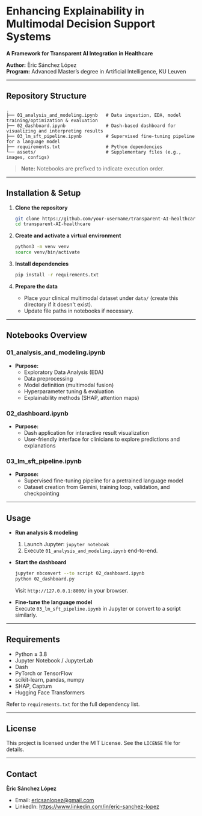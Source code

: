 # Enhancing Explainability in Multimodal Decision Support Systems  
**A Framework for Transparent AI Integration in Healthcare**

**Author:** Èric Sánchez López  
**Program:** Advanced Master’s degree in Artificial Intelligence, KU Leuven  

---

## Repository Structure

```
.
├── 01_analysis_and_modeling.ipynb   # Data ingestion, EDA, model training/optimization & evaluation
├── 02_dashboard.ipynb               # Dash-based dashboard for visualizing and interpreting results
├── 03_lm_sft_pipeline.ipynb         # Supervised fine-tuning pipeline for a language model
├── requirements.txt                 # Python dependencies
└── assets/                          # Supplementary files (e.g., images, configs)
```

> **Note:** Notebooks are prefixed to indicate execution order.

---

## Installation & Setup

1. **Clone the repository**  
   ```bash
   git clone https://github.com/your-username/transparent-AI-healthcare.git
   cd transparent-AI-healthcare
   ```

2. **Create and activate a virtual environment**  
   ```bash
   python3 -m venv venv
   source venv/bin/activate
   ```

3. **Install dependencies**  
   ```bash
   pip install -r requirements.txt
   ```

4. **Prepare the data**  
   - Place your clinical multimodal dataset under `data/` (create this directory if it doesn't exist).  
   - Update file paths in notebooks if necessary.

---

## Notebooks Overview

### 01_analysis_and_modeling.ipynb
- **Purpose:**  
  - Exploratory Data Analysis (EDA)  
  - Data preprocessing  
  - Model definition (multimodal fusion)  
  - Hyperparameter tuning & evaluation  
  - Explainability methods (SHAP, attention maps)

### 02_dashboard.ipynb
- **Purpose:**  
  - Dash application for interactive result visualization  
  - User-friendly interface for clinicians to explore predictions and explanations

### 03_lm_sft_pipeline.ipynb
- **Purpose:**  
  - Supervised fine-tuning pipeline for a pretrained language model  
  - Dataset creation from Gemini, training loop, validation, and checkpointing

---

## Usage

- **Run analysis & modeling**  
  1. Launch Jupyter: `jupyter notebook`  
  2. Execute `01_analysis_and_modeling.ipynb` end-to-end.

- **Start the dashboard**  
  ```bash
  jupyter nbconvert --to script 02_dashboard.ipynb
  python 02_dashboard.py
  ```  
  Visit `http://127.0.0.1:8000/` in your browser.

- **Fine-tune the language model**  
  Execute `03_lm_sft_pipeline.ipynb` in Jupyter or convert to a script similarly.

---

## Requirements

- Python ≥ 3.8  
- Jupyter Notebook / JupyterLab  
- Dash  
- PyTorch or TensorFlow  
- scikit-learn, pandas, numpy  
- SHAP, Captum  
- Hugging Face Transformers

Refer to `requirements.txt` for the full dependency list.

---

## License

This project is licensed under the MIT License. See the `LICENSE` file for details.

---

## Contact

**Èric Sánchez López**  
- Email: ericsanlopez@gmail.com  
- LinkedIn: https://www.linkedin.com/in/eric-sanchez-lopez